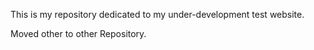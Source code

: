 This is my repository dedicated to my under-development test website.

Moved other to other Repository.

